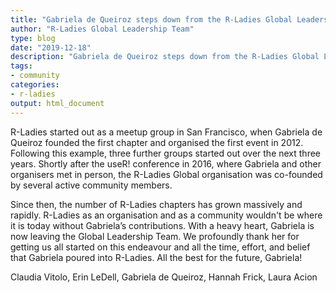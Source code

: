 ```yaml
---
title: "Gabriela de Queiroz steps down from the R-Ladies Global Leadership Team"
author: "R-Ladies Global Leadership Team"
type: blog
date: "2019-12-18"
description: "Gabriela de Queiroz steps down from the R-Ladies Global Leadership Team"
tags: 
- community
categories:
- r-ladies
output: html_document
---
```




R-Ladies started out as a meetup group in San Francisco, when Gabriela de Queiroz founded the first chapter and organised the first event in 2012. Following this example, three further groups started out over the next three years. Shortly after the useR! conference in 2016, where Gabriela and other organisers met in person, the R-Ladies Global organisation was co-founded by several active community members. 

Since then, the number of R-Ladies chapters has grown massively and rapidly. R-Ladies as an organisation and as a community wouldn't be where it is today without Gabriela’s contributions. With a heavy heart, Gabriela is now leaving the Global Leadership Team. We profoundly thank her for getting us all started on this endeavour and all the time, effort, and belief that Gabriela poured into R-Ladies. All the best for the future, Gabriela!

Claudia Vitolo, Erin LeDell, Gabriela de Queiroz, Hannah Frick, Laura Acion
